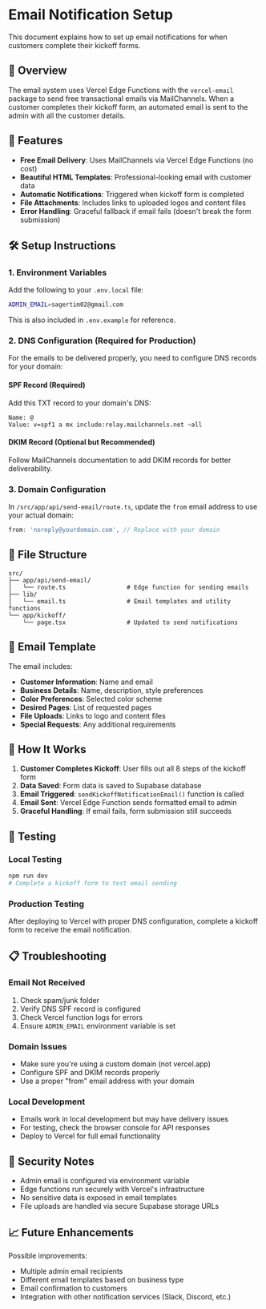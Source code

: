 # Email Notification Setup

This document explains how to set up email notifications for when customers complete their kickoff forms.

## 📧 Overview

The email system uses Vercel Edge Functions with the `vercel-email` package to send free transactional emails via MailChannels. When a customer completes their kickoff form, an automated email is sent to the admin with all the customer details.

## 🚀 Features

- **Free Email Delivery**: Uses MailChannels via Vercel Edge Functions (no cost)
- **Beautiful HTML Templates**: Professional-looking email with customer data
- **Automatic Notifications**: Triggered when kickoff form is completed
- **File Attachments**: Includes links to uploaded logos and content files
- **Error Handling**: Graceful fallback if email fails (doesn't break the form submission)

## 🛠️ Setup Instructions

### 1. Environment Variables

Add the following to your `.env.local` file:

```bash
ADMIN_EMAIL=sagertim02@gmail.com
```

This is also included in `.env.example` for reference.

### 2. DNS Configuration (Required for Production)

For the emails to be delivered properly, you need to configure DNS records for your domain:

#### SPF Record (Required)
Add this TXT record to your domain's DNS:

```
Name: @
Value: v=spf1 a mx include:relay.mailchannels.net ~all
```

#### DKIM Record (Optional but Recommended)
Follow MailChannels documentation to add DKIM records for better deliverability.

### 3. Domain Configuration

In `/src/app/api/send-email/route.ts`, update the `from` email address to use your actual domain:

```typescript
from: 'noreply@yourdomain.com', // Replace with your domain
```

## 📁 File Structure

```
src/
├── app/api/send-email/
│   └── route.ts                 # Edge function for sending emails
├── lib/
│   └── email.ts                 # Email templates and utility functions
└── app/kickoff/
    └── page.tsx                 # Updated to send notifications
```

## 🎨 Email Template

The email includes:
- **Customer Information**: Name and email
- **Business Details**: Name, description, style preferences
- **Color Preferences**: Selected color scheme
- **Desired Pages**: List of requested pages
- **File Uploads**: Links to logo and content files
- **Special Requests**: Any additional requirements

## 🔧 How It Works

1. **Customer Completes Kickoff**: User fills out all 8 steps of the kickoff form
2. **Data Saved**: Form data is saved to Supabase database
3. **Email Triggered**: `sendKickoffNotificationEmail()` function is called
4. **Email Sent**: Vercel Edge Function sends formatted email to admin
5. **Graceful Handling**: If email fails, form submission still succeeds

## 🧪 Testing

### Local Testing
```bash
npm run dev
# Complete a kickoff form to test email sending
```

### Production Testing
After deploying to Vercel with proper DNS configuration, complete a kickoff form to receive the email notification.

## 📋 Troubleshooting

### Email Not Received
1. Check spam/junk folder
2. Verify DNS SPF record is configured
3. Check Vercel function logs for errors
4. Ensure `ADMIN_EMAIL` environment variable is set

### Domain Issues
- Make sure you're using a custom domain (not vercel.app)
- Configure SPF and DKIM records properly
- Use a proper "from" email address with your domain

### Local Development
- Emails work in local development but may have delivery issues
- For testing, check the browser console for API responses
- Deploy to Vercel for full email functionality

## 🔐 Security Notes

- Admin email is configured via environment variable
- Edge functions run securely with Vercel's infrastructure
- No sensitive data is exposed in email templates
- File uploads are handled via secure Supabase storage URLs

## 📈 Future Enhancements

Possible improvements:
- Multiple admin email recipients
- Different email templates based on business type
- Email confirmation to customers
- Integration with other notification services (Slack, Discord, etc.)
